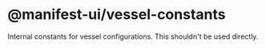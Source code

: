 # @manifest-ui/vessel-constants

Internal constants for vessel configurations. This shouldn't be used directly.
